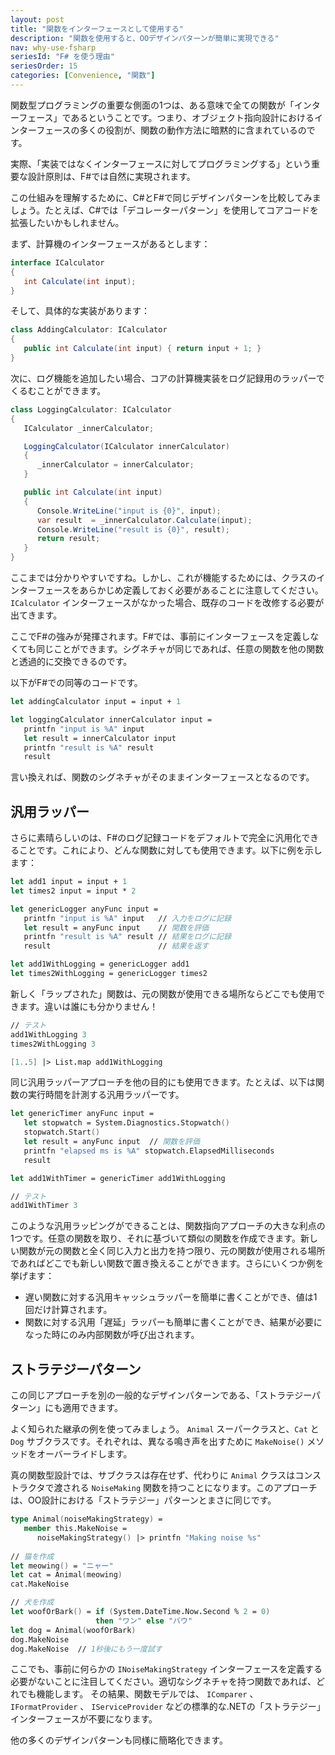 ```yaml
---
layout: post
title: "関数をインターフェースとして使用する"
description: "関数を使用すると、OOデザインパターンが簡単に実現できる"
nav: why-use-fsharp
seriesId: "F# を使う理由"
seriesOrder: 15
categories: [Convenience, "関数"]
---
```



関数型プログラミングの重要な側面の1つは、ある意味で全ての関数が「インターフェース」であるということです。つまり、オブジェクト指向設計におけるインターフェースの多くの役割が、関数の動作方法に暗黙的に含まれているのです。

実際、「実装ではなくインターフェースに対してプログラミングする」という重要な設計原則は、F#では自然に実現されます。

この仕組みを理解するために、C#とF#で同じデザインパターンを比較してみましょう。たとえば、C#では「デコレーターパターン」を使用してコアコードを拡張したいかもしれません。

まず、計算機のインターフェースがあるとします：

```csharp
interface ICalculator 
{
   int Calculate(int input);
}
```

そして、具体的な実装があります：

```csharp
class AddingCalculator: ICalculator
{
   public int Calculate(int input) { return input + 1; }
}
```

次に、ログ機能を追加したい場合、コアの計算機実装をログ記録用のラッパーでくるむことができます。

```csharp
class LoggingCalculator: ICalculator
{
   ICalculator _innerCalculator;

   LoggingCalculator(ICalculator innerCalculator)
   {
      _innerCalculator = innerCalculator;
   }

   public int Calculate(int input) 
   { 
      Console.WriteLine("input is {0}", input);
      var result  = _innerCalculator.Calculate(input);
      Console.WriteLine("result is {0}", result);
      return result; 
   }
}
```

ここまでは分かりやすいですね。しかし、これが機能するためには、クラスのインターフェースをあらかじめ定義しておく必要があることに注意してください。 `ICalculator` インターフェースがなかった場合、既存のコードを改修する必要が出てきます。

ここでF#の強みが発揮されます。F#では、事前にインターフェースを定義しなくても同じことができます。シグネチャが同じであれば、任意の関数を他の関数と透過的に交換できるのです。

以下がF#での同等のコードです。

```fsharp
let addingCalculator input = input + 1

let loggingCalculator innerCalculator input = 
   printfn "input is %A" input
   let result = innerCalculator input
   printfn "result is %A" result
   result
```

言い換えれば、関数のシグネチャがそのままインターフェースとなるのです。

## 汎用ラッパー

さらに素晴らしいのは、F#のログ記録コードをデフォルトで完全に汎用化できることです。これにより、どんな関数に対しても使用できます。以下に例を示します：

```fsharp
let add1 input = input + 1
let times2 input = input * 2

let genericLogger anyFunc input = 
   printfn "input is %A" input   // 入力をログに記録
   let result = anyFunc input    // 関数を評価
   printfn "result is %A" result // 結果をログに記録
   result                        // 結果を返す

let add1WithLogging = genericLogger add1
let times2WithLogging = genericLogger times2
```

新しく「ラップされた」関数は、元の関数が使用できる場所ならどこでも使用できます。違いは誰にも分かりません！

```fsharp
// テスト
add1WithLogging 3
times2WithLogging 3

[1..5] |> List.map add1WithLogging
```

同じ汎用ラッパーアプローチを他の目的にも使用できます。たとえば、以下は関数の実行時間を計測する汎用ラッパーです。

```fsharp
let genericTimer anyFunc input = 
   let stopwatch = System.Diagnostics.Stopwatch()
   stopwatch.Start() 
   let result = anyFunc input  // 関数を評価
   printfn "elapsed ms is %A" stopwatch.ElapsedMilliseconds
   result

let add1WithTimer = genericTimer add1WithLogging 

// テスト
add1WithTimer 3
```

このような汎用ラッピングができることは、関数指向アプローチの大きな利点の1つです。任意の関数を取り、それに基づいて類似の関数を作成できます。新しい関数が元の関数と全く同じ入力と出力を持つ限り、元の関数が使用される場所であればどこでも新しい関数で置き換えることができます。さらにいくつか例を挙げます：

* 遅い関数に対する汎用キャッシュラッパーを簡単に書くことができ、値は1回だけ計算されます。
* 関数に対する汎用「遅延」ラッパーも簡単に書くことができ、結果が必要になった時にのみ内部関数が呼び出されます。

## ストラテジーパターン

この同じアプローチを別の一般的なデザインパターンである、「ストラテジーパターン」にも適用できます。

よく知られた継承の例を使ってみましょう。 `Animal` スーパークラスと、`Cat` と `Dog` サブクラスです。それぞれは、異なる鳴き声を出すために `MakeNoise()` メソッドをオーバーライドします。

真の関数型設計では、サブクラスは存在せず、代わりに `Animal` クラスはコンストラクタで渡される `NoiseMaking` 関数を持つことになります。このアプローチは、OO設計における「ストラテジー」パターンとまさに同じです。

```fsharp
type Animal(noiseMakingStrategy) = 
   member this.MakeNoise = 
      noiseMakingStrategy() |> printfn "Making noise %s" 
   
// 猫を作成
let meowing() = "ニャー"
let cat = Animal(meowing)
cat.MakeNoise

// 犬を作成
let woofOrBark() = if (System.DateTime.Now.Second % 2 = 0) 
                   then "ワン" else "バウ"
let dog = Animal(woofOrBark)
dog.MakeNoise
dog.MakeNoise  // 1秒後にもう一度試す
```

ここでも、事前に何らかの `INoiseMakingStrategy` インターフェースを定義する必要がないことに注目してください。適切なシグネチャを持つ関数であれば、どれでも機能します。
その結果、関数モデルでは、 `IComparer` 、 `IFormatProvider` 、 `IServiceProvider` などの標準的な.NETの「ストラテジー」インターフェースが不要になります。

他の多くのデザインパターンも同様に簡略化できます。

